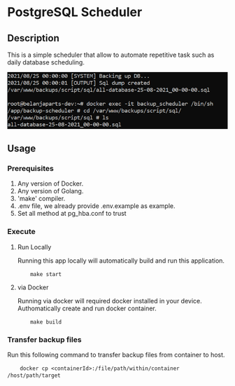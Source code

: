 # PostgreSQL Scheduler

## Description
This is a simple scheduler that allow to automate repetitive task such as daily database scheduling.

![Demo This Project](./assets/img/demo.png)

## Usage

### Prerequisites
1. Any version of Docker.
2. Any version of Golang.
3. 'make' compiler.
4. .env file, we already provide .env.example as example.
5. Set all method at pg_hba.conf to trust

### Execute
1. Run Locally

    Running this app locally will automatically build and run this application.
    ```
        make start
    ```
2. via Docker

    Running via docker will required docker installed in your device. Authomatically create and run docker container.
    ```
        make build
    ```

### Transfer backup files

Run this following command to transfer backup files from container to host.
```
    docker cp <containerId>:/file/path/within/container /host/path/target
```